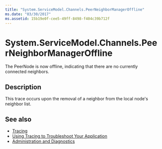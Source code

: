 ```yaml
---
title: "System.ServiceModel.Channels.PeerNeighborManagerOffline"
ms.date: "03/30/2017"
ms.assetid: 15b19e0f-cee5-49ff-8498-f404c39b712f
---
```

# System.ServiceModel.Channels.PeerNeighborManagerOffline
The PeerNode is now offline, indicating that there are no currently connected neighbors.  
  
## Description  
 This trace occurs upon the removal of a neighbor from the local node's neighbor list.  
  
## See also
- [Tracing](../../../../../docs/framework/wcf/diagnostics/tracing/index.md)
- [Using Tracing to Troubleshoot Your Application](../../../../../docs/framework/wcf/diagnostics/tracing/using-tracing-to-troubleshoot-your-application.md)
- [Administration and Diagnostics](../../../../../docs/framework/wcf/diagnostics/index.md)

